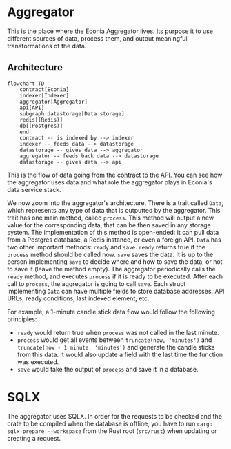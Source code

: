 # Aggregator

This is the place where the Econia Aggregator lives.
Its purpose it to use different sources of data, process them, and output meaningful transformations of the data.

## Architecture

```mermaid
flowchart TD
    contract[Econia]
    indexer[Indexer]
    aggregator[Aggregator]
    api[API]
    subgraph datastorage[Data storage]
    redis[(Redis)]
    db[(Postgres)]
    end
    contract -- is indexed by --> indexer
    indexer -- feeds data --> datastorage
    datastorage -- gives data --> aggregator
    aggregator -- feeds back data --> datastorage
    datastorage -- gives data --> api
```

This is the flow of data going from the contract to the API.
You can see how the aggregator uses data and what role the aggregator plays in Econia's data service stack.

We now zoom into the aggregator's architecture.
There is a trait called `Data`, which represents any type of data that is outputted by the aggregator.
This trait has one main method, called `process`.
This method will output a new value for the corresponding data, that can be then saved in any storage system.
The implementation of this method is open-ended:
it can pull data from a Postgres database, a Redis instance, or even a foreign API.
`Data` has two other important methods:
`ready` and `save`.
`ready` returns true if the `process` method should be called now.
`save` saves the data.
It is up to the person implementing `save` to decide where and how to save the data, or not to save it (leave the method empty).
The aggregator periodically calls the `ready` method, and executes `process` if it is ready to be executed.
After each call to `process`, the aggregator is going to call `save`.
Each struct implementing `Data` can have multiple fields to store database addresses, API URLs, ready conditions, last indexed element, etc.

For example, a 1-minute candle stick data flow would follow the following principles:

- `ready` would return true when `process` was not called in the last minute.
- `process` would get all events between `truncate(now, 'minutes')` and `truncate(now - 1 minute, 'minutes')` and generate the candle sticks from this data.
  It would also update a field with the last time the function was executed.
- `save` would take the output of `process` and save it in a database.

# SQLX

The aggregator uses SQLX. In order for the requests to be checked and the crate to be compiled when the database is offline, you have to run `cargo sqlx prepare --workspace` from the Rust root (`src/rust`) when updating or creating a request.
